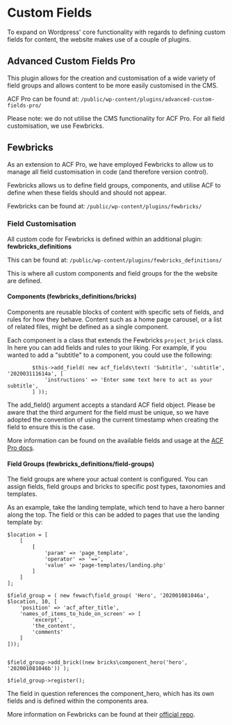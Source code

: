 # Custom Fields

To expand on Wordpress' core functionality with regards to defining custom fields for content, the website makes use of a couple of plugins.

## Advanced Custom Fields Pro

This plugin allows for the creation and customisation of a wide variety of field groups and allows content to be more easily customised in the CMS.

ACF Pro can be found at: `/public/wp-content/plugins/advanced-custom-fields-pro/`

Please note: we do not utilise the CMS functionality for ACF Pro. For all field customisation, we use Fewbricks.

## Fewbricks 

As an extension to ACF Pro, we have employed Fewbricks to allow us to manage all field customisation in code (and therefore version control).

Fewbricks allows us to define field groups, components, and utilise ACF to define when these fields should and should not appear.

Fewbricks can be found at: `/public/wp-content/plugins/fewbricks/`

### Field Customisation

All custom code for Fewbricks is defined within an additional plugin: **fewbricks_definitions**

This can be found at: `/public/wp-content/plugins/fewbricks_definitions/`

This is where all custom components and field groups for the the website are defined.

#### Components (fewbricks_definitions/bricks)

Components are reusable blocks of content with specific sets of fields, and rules for how they behave. Content such as a home page carousel, or a list of related files, might be defined as a single component.

Each component is a class that extends the Fewbricks `project_brick` class. In here you can add fields and rules to your liking. For example, if you wanted to add a "subtitle" to a component, you could use the following:

```		
        $this->add_field( new acf_fields\text( 'Subtitle', 'subtitle', '202003111614a', [
   			'instructions' => 'Enter some text here to act as your subtitle',
   		] ));
```

The add_field() argument accepts a standard ACF field object. Please be aware that the third argument for the field must be unique, so we have adopted the convention of using the current timestamp when creating the field to ensure this is the case.

More information can be found on the available fields and usage at the [ACF Pro docs](https://www.advancedcustomfields.com/resources/).

#### Field Groups (fewbricks_definitions/field-groups)

The field groups are where your actual content is configured. You can assign fields, field groups and bricks to specific post types, taxonomies and templates. 

As an example, take the landing template, which tend to have a hero banner along the top. The field or this can be added to pages that use the landing template by:

```
$location = [
	[
		[
			'param' => 'page_template',
			'operator' => '==',
			'value' => 'page-templates/landing.php'
		]
	]
];

$field_group = ( new fewacf\field_group( 'Hero', '202001081046a', $location, 10, [
	'position' => 'acf_after_title',
	'names_of_items_to_hide_on_screen' => [
		'excerpt',
        'the_content',
		'comments'
	]
]));


$field_group->add_brick((new bricks\component_hero('hero', '202001081046b')) );

$field_group->register();
```

The field in question references the component_hero, which has its own fields and is defined within the components area.

More information on Fewbricks can be found at their [official repo](https://github.com/folbert/fewbricks).
